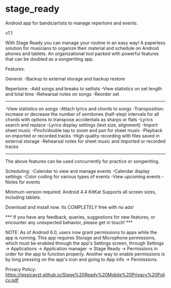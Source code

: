 # stage_ready

Android app for bands/artists to manage repertoire and events.

v1.1

With Stage Ready you can manage your routine in an easy way! A paperless solution for musicians to organize their material and schedule on Android phones and tablets. An organizational tool packed with powerful features that can be doubled as a songwriting app.

Features:

General:
-Backup to external storage and backup restore

Repertoire:
-Add songs and breaks to setlists
-View statistics on set length and total time
-Rehearsal notes on songs
-Reorder set
***
-View statistics on songs
-Attach lyrics and chords to songs
-Transposition: increase or decrease the number of semitones (half-step) intervals for all chords with options to transpose accidentals as sharps or flats
-Lyrics search and replace
-Lyrics display settings (text size, alignment)
-Import sheet music
-Pinch/double tap to zoom and pan for sheet music
-Playback on imported or recorded tracks
-High quality recording with files saved in external storage
-Rehearsal notes for sheet music and imported or recorded tracks
***
The above features can be used concurrently for practice or songwriting.

Scheduling:
-Calendar to view and manage events
-Calendar display settings
-Color coding for various types of events
-View upcoming events
-Notes for events

Minimum version required: Android 4.4 KitKat
Supports all screen sizes, including tablets.

Download and install now. Its COMPLETELY free with no ads!

*** If you have any feedback, queries, suggestions for new features, or encounter any unexpected behavior, please get in touch! ***

NOTE: As of Android 6.0, users now grant permissions to apps while the app is running. This app requires Storage and Microphone permissions, which must be enabled through the app's Settings screen, through Settings -> Applications -> Application manager -> Stage Ready -> Permissions in order for the app to function properly. Another way to enable permissions is by long pressing on the app's icon and going to App info -> Permissions.

Privacy Policy: https://jessicayzt.github.io/Stage%20Ready%20Mobile%20Privacy%20Policy.pdf
